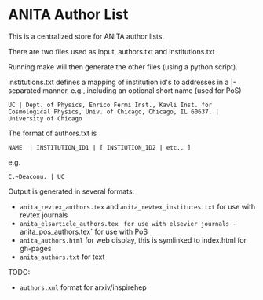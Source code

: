 # ANITA Author List

This is a centralized store for ANITA author lists. 

There are two files used as input, authors.txt and institutions.txt

Running make will then generate the other files (using a python script). 

institutions.txt defines a mapping of institution id's to addresses in a |-separated manner, e.g., including an optional short name (used for PoS) 

`UC | Dept. of Physics, Enrico Fermi Inst., Kavli Inst. for Cosmological Physics, Univ. of Chicago, Chicago, IL 60637. | University of Chicago` 


The format of authors.txt is 


`NAME  | INSTITUTION_ID1 | [ INSTIUTION_ID2 | etc.. ] `

e.g. 

`C.~Deaconu. | UC`


Output is generated in several formats: 

  - `anita_revtex_authors.tex` and `anita_revtex_institutes.txt` for use with revtex journals
  - `anita_elsarticle_authors.tex` ` for use with elsevier journals
  -` anita_pos_authors.tex` for use with PoS 
  - `anita_authors.html` for web display, this is symlinked to index.html for gh-pages
  - `anita_authors.txt` for text

TODO:
  - `authors.xml` format for arxiv/inspirehep













